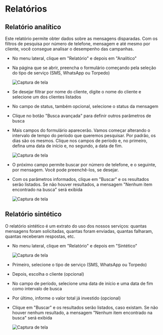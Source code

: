 <script setup>
  import NoteComponent from './components/Note.md';
  import AsideArticle from './components/AsideArticle.vue';
</script>

<div style="margin-bottom: 2rem">
  <NoteComponent/>
</div>

# Relatórios

<AsideArticle/>

## Relatório analítico

Este relatório permite obter dados sobre as mensagens disparadas. Com os filtros de pesquisa por número de telefone, mensagem e até mesmo por cliente, você consegue analisar o desempenho das campanhas.

- No menu lateral, clique em "Relatório" e depois em "Analítico"
- Na página que se abrir, preencha o formulário começando pela seleção do tipo de serviço (SMS, WhatsApp ou Torpedo)

  ![Captura de tela](/img/tutorial/tela-relatorio-an.png)

- Se desejar filtrar por nome do cliente, digite o nome do cliente e selecione um dos clientes listados
- No campo de status, também opcional, selecione o status da mensagem
- Clique no botão "Busca avançada" para definir outros parâmetros de busca
- Mais campos do formulário aparecerão. Vamos começar alterando o intervalo de tempo do período que queremos pesquisar. Por padrão, os dias são os mesmos. Clique nos campos de período e, no primeiro, defina uma data de início e, no segundo, a data de fim.

  ![Captura de tela](/img/tutorial/busca-avancada.png)

- O próximo campo permite buscar por número de telefone, e o seguinte, por mensagem. Você pode preenchê-los, se desejar.
- Com os parâmetros informados, clique em "Buscar" e os resultados serão listados. Se não houver resultados, a mensagem "Nenhum item encontrado na busca" será exibida

  ![Captura de tela](/img/tutorial/resultados-an.png)

## Relatório sintético

O relatório sintético é um extrato do uso dos nossos serviços: quantas mensagens foram solicitadas, quantas foram enviadas, quantas falharam, quantas receberam respostas, etc.

- No menu lateral, clique em "Relatório" e depois em "Sintético"

  ![Captura de tela](/img/tutorial/resultados-serv.png)

- Primeiro, selecione o tipo de serviço (SMS, WhatsApp ou Torpedo)
- Depois, escolha o cliente (opcional)
- No campo de período, selecione uma data de início e uma data de fim como intervalo de busca
- Por último, informe o valor total já investido (opcional)
- Clique em "Buscar" e os resultados serão listados, caso existam. Se não houver nenhum resultado, a mensagem "Nenhum item encontrado na busca" será exibida

  ![Captura de tela](/img/tutorial/resultados-por-serv.png)
